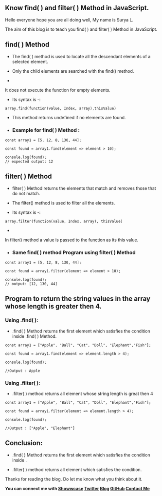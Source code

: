 ## Know find( ) and filter( ) Method in JavaScript.

Hello everyone hope you are all doing well, My name is Surya L.

The aim of this blog is to teach you find( ) and filter( ) Method in JavaScript.

## find( ) Method
- The find( ) method is used to locate all the descendant elements of a selected element. 

- Only the child elements are searched with the find() method.

- 
It does not execute the function for empty elements.

- Its syntax is -:

```
array.find(function(value, Index, array),thisValue)
```

- This method returns undefined if no elements are found.

- ### Example for find( ) Method :

```
const array1 = [5, 12, 8, 130, 44];

const found = array1.find(element => element > 10);

console.log(found);
// expected output: 12
```
## filter( ) Method


-   filter( ) Method returns the elements that match and removes those that do not match.  


- The filter() method is used to filter all the elements.

- Its syntax is -:

```
array.filter(function(value, Index, array), thisValue)
```


- 
In filter() method a value is passed to the function as its this value.


- ### Same find( ) method Program using filter( ) Method

```
const array1 = [5, 12, 8, 130, 44];

const found = array1.filter(element => element > 10);

console.log(found);
// output: [12, 130, 44]
```
## Program to return the string values in the array whose length is greater then 4.

### Using .find( ):


- .find( ) Method returns the first element which satisfies the condition inside .find( ) Method.

```
const array1 = ["Apple", "Ball", "Cat", "Doll", "Elephant","Fish"];

const found = array1.find(element => element.length > 4);

console.log(found);

//Output : Apple
```
### Using .filter( ):

-  .filter( ) method returns all element whose string length is great then 4

```
const array1 = ["Apple", "Ball", "Cat", "Doll", "Elephant","Fish"];

const found = array1.filter(element => element.length > 4);

console.log(found);

//Output : ["Apple", "Elephant"]
```
## Conclusion:

-  .find( ) Method returns the first element which satisfies the condition inside .

-   .filter( ) method returns all element which satisfies the condition.

Thanks for reading the blog. Do let me know what you think about it.

**You can connect me with <a href="https://www.showwcase.com/suryal8991">Showwcase</a>
<a href="https://twitter.com/SURYA_L1998">Twitter</a>
<a href="https://blog.surya-l.com/">Blog</a>
<a href="https://github.com/Surya8991">GitHub</a>
<a href="mailto:contact@surya-l.com">Contact Me</a>**